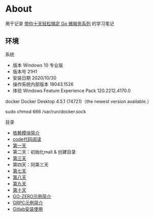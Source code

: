 # About
用于记录 [带你十天轻松搞定 Go 微服务系列](https://juejin.cn/user/2348212566892574/posts) 的学习笔记

## 环境

系统
- 版本	Windows 10 专业版
- 版本号	21H1
- 安装日期	‎2020/‎10/‎30
- 操作系统内部版本	19043.1526
- 体验	Windows Feature Experience Pack 120.2212.4170.0

docker
Docker Desktop 4.5.1 (74721)（the newest version available.）

sudo chmod 666 /var/run/docker.sock

目录
- [依赖模块简介](notes/module_intro.md)
- [code代码阅读](notes/code_read_01.md)
- [第一天](notes/day_01.md)
- 第二天：初始化mall & 创建目录
- [第三天](notes/day_03.md)
- 第四天：同第三天
- [第七天](notes/day_07.md)
- [第八天](notes/day_08.md)
- [第九天](notes/day_09.md)
- [第十天](notes/day_10.md)
- [GO-ZERO示例简介](notes/zero_intro.md)
- [GRPC示例简介](notes/grpc_intro.md)
- [Gitlab安装使用](notes/gitlab_use.md)